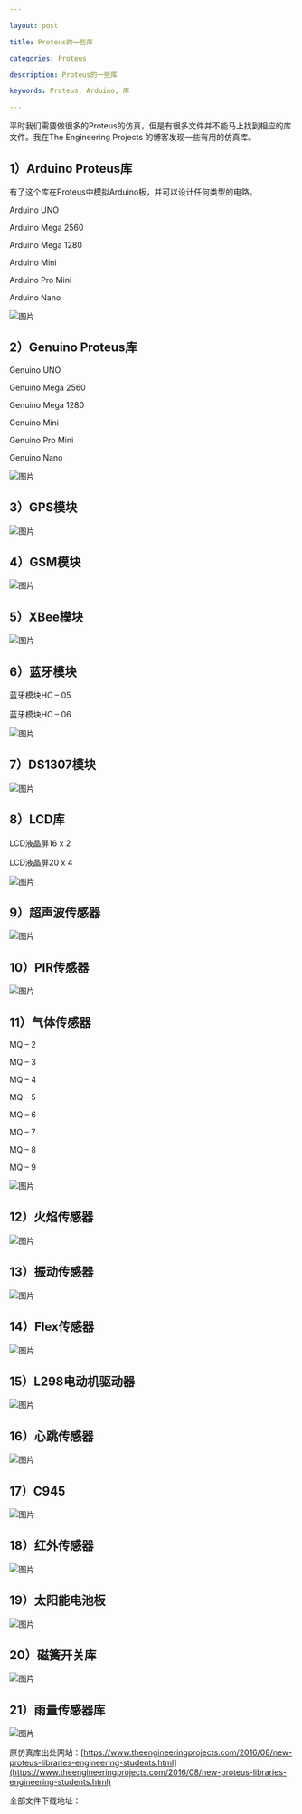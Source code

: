 ```yaml
---

layout: post

title: Proteus的一些库

categories: Proteus

description: Proteus的一些库

keywords: Proteus, Arduino, 库

---
```


平时我们需要做很多的Proteus的仿真，但是有很多文件并不能马上找到相应的库文件。我在The Engineering Projects 的博客发现一些有用的仿真库。

## 1）Arduino Proteus库
有了这个库在Proteus中模拟Arduino板，并可以设计任何类型的电路。

Arduino UNO

Arduino Mega 2560

Arduino Mega 1280

Arduino Mini

Arduino Pro Mini

Arduino Nano

![图片](https://uploader.shimo.im/f/p16hwk4Wa8IRbvE7.png!thumbnail)

## 2）Genuino Proteus库
Genuino UNO

Genuino Mega 2560

Genuino Mega 1280

Genuino Mini

Genuino Pro Mini

Genuino Nano

![图片](https://uploader.shimo.im/f/0k2W0RUx4yYBEd8n.jpg!thumbnail)

## 3）GPS模块
![图片](https://uploader.shimo.im/f/PGO9miItmW497nOr.png!thumbnail)

## 4）GSM模块
![图片](https://uploader.shimo.im/f/7FLnZZhjqSksS2sC.jpg!thumbnail)

## 5）XBee模块
![图片](https://uploader.shimo.im/f/IvDIOLbi2i4Z2Qn9.png!thumbnail)

## 6）蓝牙模块
蓝牙模块HC – 05

蓝牙模块HC – 06

![图片](https://uploader.shimo.im/f/0a6WyErqQI4lqz4Z.jpg!thumbnail)

## 7）DS1307模块
![图片](https://uploader.shimo.im/f/PfWngqcyImM4huDu.png!thumbnail)

## 8）LCD库
LCD液晶屏16 x 2

LCD液晶屏20 x 4

![图片](https://uploader.shimo.im/f/WkQZcWaolR0Q5kyX.png!thumbnail)

## 9）超声波传感器
![图片](https://uploader.shimo.im/f/3gxKxq2Xp8wtzEUI.jpg!thumbnail)

## 10）PIR传感器
![图片](https://uploader.shimo.im/f/5H5sOqaH52I2oze0.jpg!thumbnail)

## 11）气体传感器
MQ – 2

MQ – 3

MQ – 4

MQ – 5

MQ – 6

MQ – 7

MQ – 8

MQ – 9

![图片](https://uploader.shimo.im/f/FzUH94zHwo0FMpwr.jpg!thumbnail)

## 12）火焰传感器
![图片](https://uploader.shimo.im/f/jeSQh4gsFjkXQm7B.png!thumbnail)

## 13）振动传感器
![图片](https://uploader.shimo.im/f/hg7j0niJF7EAZ2L4.jpg!thumbnail)

## 14）Flex传感器
![图片](https://uploader.shimo.im/f/9Pxsta91910XrvH8.png!thumbnail)

## 15）L298电动机驱动器
![图片](https://uploader.shimo.im/f/InMYW4grAG4OO10r.jpg!thumbnail)

## 16）心跳传感器
![图片](https://uploader.shimo.im/f/fFDMtTwmxqg4WtuK.png!thumbnail)

## 17）C945
![图片](https://uploader.shimo.im/f/Fq21gLXU5Ust3nnL.png!thumbnail)

## 18）红外传感器
![图片](https://uploader.shimo.im/f/L5yWWGGhs9MIYoTq.png!thumbnail)

## 19）太阳能电池板
![图片](https://uploader.shimo.im/f/IBmGGyjbn98yUy1Z.jpg!thumbnail)

## 20）磁簧开关库
![图片](https://uploader.shimo.im/f/Ubs4fSw92XELdfsQ.jpg!thumbnail)

## 21）雨量传感器库
![图片](https://uploader.shimo.im/f/YsyiBYFEG1QIwmzf.png!thumbnail)

原仿真库出处网站：[https://www.theengineeringprojects.com/2016/08/new-proteus-libraries-engineering-students.html](https://www.theengineeringprojects.com/2016/08/new-proteus-libraries-engineering-students.html)


全部文件下载地址：

